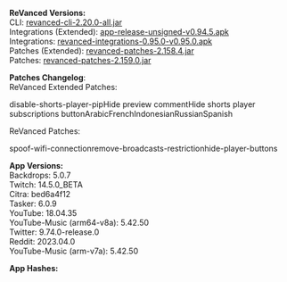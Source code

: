 **ReVanced Versions:**  
CLI: [revanced-cli-2.20.0-all.jar](https://github.com/revanced/revanced-cli/releases/tag/v2.20.0)  
Integrations (Extended): [app-release-unsigned-v0.94.5.apk](https://github.com/inotia00/revanced-integrations/releases/tag/v0.94.5)  
Integrations: [revanced-integrations-0.95.0-v0.95.0.apk](https://github.com/revanced/revanced-integrations/releases/tag/v0.95.0)  
Patches (Extended): [revanced-patches-2.158.4.jar](https://github.com/inotia00/revanced-patches/releases/tag/v2.158.4)  
Patches: [revanced-patches-2.159.0.jar](https://github.com/revanced/revanced-patches/releases/tag/v2.159.0)  

**Patches Changelog**:   
ReVanced Extended Patches:  

disable-shorts-player-pipHide preview commentHide shorts player subscriptions buttonArabicFrenchIndonesianRussianSpanish
  
ReVanced Patches:   

spoof-wifi-connectionremove-broadcasts-restrictionhide-player-buttons
  
**App Versions:**  
Backdrops: 5.0.7  
Twitch: 14.5.0_BETA  
Citra: bed6a4f12  
Tasker: 6.0.9  
YouTube: 18.04.35  
YouTube-Music (arm64-v8a): 5.42.50  
Twitter: 9.74.0-release.0  
Reddit: 2023.04.0  
YouTube-Music (arm-v7a): 5.42.50  

**App Hashes:**  
  
